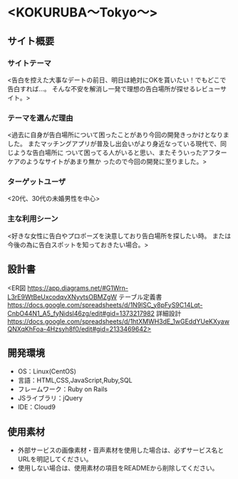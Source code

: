 # <KOKURUBA〜Tokyo〜>

## サイト概要
### サイトテーマ
<告白を控えた大事なデートの前日、明日は絶対にOKを貰いたい！でもどこで告白すれば…。
 そんな不安を解消し一発で理想の告白場所が探せるレビューサイト。>

### テーマを選んだ理由
<過去に自身が告白場所について困ったことがあり今回の開発きっかけとなりました。
 またマッチングアプリが普及し出会いがより身近なっている現代で、同じような告白場所に
 ついて困ってる人がいると思い、またそういったアフターケアのようなサイトがあまり無か
 ったので今回の開発に至りました。>

### ターゲットユーザ
<20代、30代の未婚男性を中心>

### 主な利用シーン
<好きな女性に告白やプロポーズを決意しており告白場所を探したい時。
 または今後の為に告白スポットを知っておきたい場合。>

## 設計書
<ER図 https://app.diagrams.net/#G1Wrn-L3rE9WtBeUxcodqvXNyvtsOBMZgW
 テーブル定義書 https://docs.google.com/spreadsheets/d/1N9lSC_y8pFyS9C14Lqt-CnbO44N1_A5_fyNidsl46zg/edit#gid=1373217982
 詳細設計 https://docs.google.com/spreadsheets/d/1htXMWH3dE_1wGEddYUeKXyawQNXqKhFoa-4Hzsyh8f0/edit#gid=2133469642>

## 開発環境
- OS：Linux(CentOS)
- 言語：HTML,CSS,JavaScript,Ruby,SQL
- フレームワーク：Ruby on Rails
- JSライブラリ：jQuery
- IDE：Cloud9

## 使用素材
- 外部サービスの画像素材・音声素材を使用した場合は、必ずサービス名とURLを明記してください。
- 使用しない場合は、使用素材の項目をREADMEから削除してください。